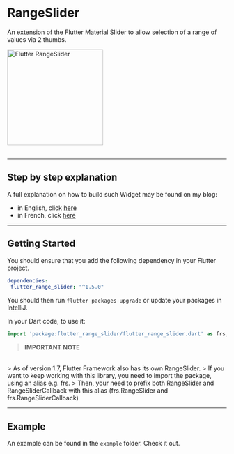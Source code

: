# RangeSlider

An extension of the Flutter Material Slider to allow selection of a range of values via 2 thumbs.

<img src="https://www.didierboelens.com/images/range_slider.gif" width="220" alt="Flutter RangeSlider" />
<br/><br/>

---
## Step by step explanation

A full explanation on how to build such Widget may be found on my blog:

* in English, click [here](https://www.didierboelens.com/2018/07/range-slider/)
* in French, click [here](https://www.didierboelens.com/fr/2018/07/range-slider/)

---
## Getting Started

You should ensure that you add the following dependency in your Flutter project.
```yaml
dependencies:
 flutter_range_slider: "^1.5.0"
```

You should then run `flutter packages upgrade` or update your packages in IntelliJ.

In your Dart code, to use it:
```dart
import 'package:flutter_range_slider/flutter_range_slider.dart' as frs;
```

> **IMPORTANT NOTE**
<br/>
> As of version 1.7, Flutter Framework also has its own RangeSlider.
> If you want to keep working with this library, you need to import the package, using an alias e.g. frs.
> Then, your need to prefix both RangeSlider and RangeSliderCallback with this alias (frs.RangeSlider and frs.RangeSliderCallback)

---
## Example

An example can be found in the `example` folder.  Check it out.

